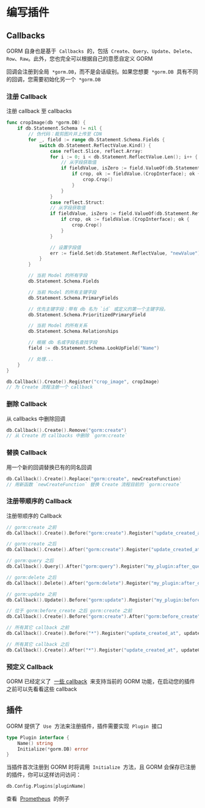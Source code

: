 # 编写插件

## Callbacks

GORM 自身也是基于  `Callbacks`  的，包括  `Create`、`Query`、`Update`、`Delete`、`Row`、`Raw`。此外，您也完全可以根据自己的意愿自定义 GORM

回调会注册到全局  `*gorm.DB`，而不是会话级别。如果您想要  `*gorm.DB`  具有不同的回调，您需要初始化另一个  `*gorm.DB`

### 注册 Callback

注册 callback 至 callbacks

```go
func cropImage(db *gorm.DB) {
    if db.Statement.Schema != nil {
        // 伪代码：裁剪图片并上传至 CDN
        for _, field := range db.Statement.Schema.Fields {
            switch db.Statement.ReflectValue.Kind() {
                case reflect.Slice, reflect.Array:
                for i := 0; i < db.Statement.ReflectValue.Len(); i++ {
                    // 从字段获取值
                    if fieldValue, isZero := field.ValueOf(db.Statement.ReflectValue.Index(i)); !isZero {
                        if crop, ok := fieldValue.(CropInterface); ok {
                            crop.Crop()
                        }
                    }
                }
                case reflect.Struct:
                // 从字段获取值
                if fieldValue, isZero := field.ValueOf(db.Statement.ReflectValue); isZero {
                    if crop, ok := fieldValue.(CropInterface); ok {
                        crop.Crop()
                    }
                }

                // 设置字段值
                err := field.Set(db.Statement.ReflectValue, "newValue")
            }
        }

        // 当前 Model 的所有字段
        db.Statement.Schema.Fields

        // 当前 Model 的所有主键字段
        db.Statement.Schema.PrimaryFields

        // 优先主键字段：带有 db 名为 `id` 或定义的第一个主键字段。
        db.Statement.Schema.PrioritizedPrimaryField

        // 当前 Model 的所有关系
        db.Statement.Schema.Relationships

        // 根据 db 名或字段名查找字段
        field := db.Statement.Schema.LookUpField("Name")

        // 处理...
    }
}

db.Callback().Create().Register("crop_image", cropImage)
// 为 Create 流程注册一个 callback
```

### 删除 Callback

从 callbacks 中删除回调

```go
db.Callback().Create().Remove("gorm:create")
// 从 Create 的 callbacks 中删除 `gorm:create`
```

### 替换 Callback

用一个新的回调替换已有的同名回调

```go
db.Callback().Create().Replace("gorm:create", newCreateFunction)
// 用新函数 `newCreateFunction` 替换 Create 流程目前的 `gorm:create`
```

### 注册带顺序的 Callback

注册带顺序的 Callback

```go
// gorm:create 之前
db.Callback().Create().Before("gorm:create").Register("update_created_at", updateCreated)

// gorm:create 之后
db.Callback().Create().After("gorm:create").Register("update_created_at", updateCreated)

// gorm:query 之后
db.Callback().Query().After("gorm:query").Register("my_plugin:after_query", afterQuery)

// gorm:delete 之后
db.Callback().Delete().After("gorm:delete").Register("my_plugin:after_delete", afterDelete)

// gorm:update 之前
db.Callback().Update().Before("gorm:update").Register("my_plugin:before_update", beforeUpdate)

// 位于 gorm:before_create 之后 gorm:create 之前
db.Callback().Create().Before("gorm:create").After("gorm:before_create").Register("my_plugin:before_create", beforeCreate)

// 所有其它 callback 之前
db.Callback().Create().Before("*").Register("update_created_at", updateCreated)

// 所有其它 callback 之后
db.Callback().Create().After("*").Register("update_created_at", updateCreated)
```

### 预定义 Callback

GORM 已经定义了  [一些 callback](https://github.com/go-gorm/gorm/blob/master/callbacks/callbacks.go)  来支持当前的 GORM 功能，在启动您的插件之前可以先看看这些 callback

## 插件

GORM 提供了  `Use`  方法来注册插件，插件需要实现  `Plugin`  接口

```go
type Plugin interface {
    Name() string
    Initialize(*gorm.DB) error
}
```

当插件首次注册到 GORM 时将调用  `Initialize`  方法，且 GORM 会保存已注册的插件，你可以这样访问访问：

```go
db.Config.Plugins[pluginName]
```

查看  [Prometheus](https://gorm.io/zh_CN/docs/prometheus.html)  的例子
